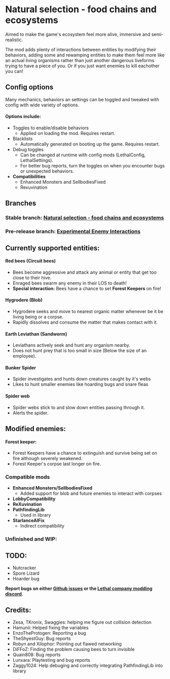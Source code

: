 # Natural selection - food chains and ecosystems

Aimed to make the game's ecosystem feel more alive, immersive and semi-realistic.

The mod adds plenty of interactions between entities by modifying their behaviors, adding some and rewamping entities to make them feel more like an actual living organisms rather than just another dangerous liveforms trying to have a piece of you. Or if you just want enemies to kill eachother you can!

## Config options

Many mechanics, behaviors an settings can be toggled and tweaked with config with wide variety of options.

#### Options include:
- Toggles to enable/disable behaviors
    - Applied on loading the mod. Requires restart.
- Blacklists
    - Automatically generated on booting up the game. Requires restart.
- Debug toggles
    - Can be changed at runtime with config mods (LethalConfig, LethalSettings).
    - For better bug reports, turn the toggles on when you encounter bugs or unexpected behaviors.
- __Compatibilities__
    - Enhanced Monsters and SellbodiesFixed
    - Rexuvination

## Branches
###  **Stable branch: [Natural selection - food chains and ecosystems](https://thunderstore.io/c/lethal-company/p/Fandovec03/Natural_selection/)**
###  **Pre-release branch: [Experimental Enemy Interactions](https://thunderstore.io/c/lethal-company/p/Fandovec03/ExperimentalEnemyInteractions)**

## Currently supported entities:

#### Red bees (Circuit bees)

- Bees become aggressive and attack any animal or entity that get too close to their hive.
- Enraged bees swarm any enemy in their LOS to death!
- **Special interaction:** Bees have a chance to set **Forest Keepers** on fire!

#### Hygrodere (Blob)

- Hygrodere seeks and move to nearest organic matter whenever be it be living being or a corpse.
- Rapidly dissolves and consume the matter that makes contact with it.

#### Earth Leviathan (Sandworm)

- Leviathans actively seek and hunt any organism nearby.
- Does not hunt prey that is too small in size (Below the size of an employee).

#### Bunker Spider
- Spider investigates and hunts down creatures caught by it's webs
- Likes to hunt smaller enemies like hoarding bugs and snare fleas

#### Spider web

- Spider webs stick to and slow down entities passing through it.
- Alerts the spider.


## Modified enemies:
#### Forest keeper:

- Forest Keepers have a chance to extinguish and survive being set on fire although severely weakened.
- Forest Keeper's corpse last longer on fire.

### Compatible mods

- **Enhanced Monsters/SellbodiesFixed**
    - Added support for blob and future enemies to interact with corpses
- **LobbyCompatibility**
- **ReXuvination**
- **PathfindingLib**
    - Used in library
- **StarlanceAIFix**
    - Indirect compatibility

### Unfinished and WIP:

## TODO:
- Nutcracker
- Spore Lizard
- Hoarder bug

**Report bugs on either [Github issues](https://github.com/Fandovec03/LC-NaturalSelection) or the [Lethal company modding discord](https://discord.com/channels/1168655651455639582/1293353988913233991).**

## Credits:
- Zesa, TKronix, Swaggies: helping me figure out collision detection
- Hamunii: Helped fixing the variables
- EnzoTheProtogen: Reporting a bug
- TheShyestGuy: Bug reports
- Robyn and Xilophor: Pointing out flawed networking
- DiFFoZ: Finding the problem causing bees to turn invisible
- Quain808: Bug reports
- Lunxara: Playtesting and bug reports
- Zaggy1024: Help debuging and correctly integrating PathfindingLib into library